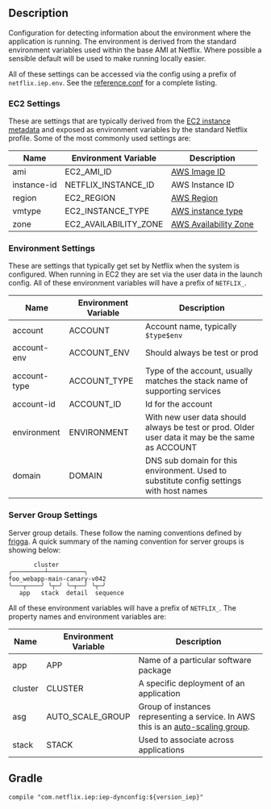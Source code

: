 
## Description

Configuration for detecting information about the environment where the application is running.
The environment is derived from the standard environment variables used within the base AMI at
Netflix. Where possible a sensible default will be used to make running locally easier.

All of these settings can be accessed via the config using a prefix of `netflix.iep.env`. See
the [reference.conf][ref] for a complete listing.

[ref]: https://github.com/Netflix/iep/blob/master/iep-dynconfig/src/main/resources/reference.conf

### EC2 Settings

These are settings that are typically derived from the [EC2 instance metadata][meta] and
exposed as environment variables by the standard Netflix profile. Some of the most commonly
used settings are:

[meta]: http://docs.aws.amazon.com/AWSEC2/latest/UserGuide/ec2-instance-metadata.html

| Name         | Environment Variable    | Description                       |
|--------------|-------------------------|-----------------------------------|
| ami          | EC2_AMI_ID              | [AWS Image ID][ami]               |
| instance-id  | NETFLIX_INSTANCE_ID     | AWS Instance ID                   |
| region       | EC2_REGION              | [AWS Region][regions]             |
| vmtype       | EC2_INSTANCE_TYPE       | [AWS instance type][vmtype]       |
| zone         | EC2_AVAILABILITY_ZONE   | [AWS Availability Zone][regions]  |

[ami]: http://docs.aws.amazon.com/AWSEC2/latest/UserGuide/AMIs.html
[vmtype]: http://docs.aws.amazon.com/AWSEC2/latest/UserGuide/instance-types.html
[regions]: http://docs.aws.amazon.com/AWSEC2/latest/UserGuide/using-regions-availability-zones.html

### Environment Settings

These are settings that typically get set by Netflix when the system is configured. When
running in EC2 they are set via the user data in the launch config. All of these environment
variables will have a prefix of `NETFLIX_`.

| Name         | Environment Variable    | Description                                                                                     |
|--------------|-------------------------|-------------------------------------------------------------------------------------------------|
| account      | ACCOUNT                 | Account name, typically `$type$env`                                                             |
| account-env  | ACCOUNT_ENV             | Should always be test or prod                                                                   |
| account-type | ACCOUNT_TYPE            | Type of the account, usually matches the stack name of supporting services                      |
| account-id   | ACCOUNT_ID              | Id for the account                                                                              |
| environment  | ENVIRONMENT             | With new user data should always be test or prod. Older user data it may be the same as ACCOUNT |
| domain       | DOMAIN                  | DNS sub domain for this environment. Used to substitute config settings with host names         |

### Server Group Settings

Server group details. These follow the naming conventions defined by [frigga][frigga]. A
quick summary of the naming convention for server groups is showing below:

```
       cluster
╭─────────┴──────────╮
foo_webapp-main-canary-v042
╰───┬────╯ ╰┬─╯ ╰─┬──╯ ╰┬─╯
   app   stack  detail  sequence
```

[frigga]: https://github.com/Netflix/frigga

All of these environment variables will have a prefix of `NETFLIX_`. The property
names and environment variables are:

| Name         | Environment Variable    | Description                             |
|--------------|-------------------------|-----------------------------------------|
| app          | APP                     | Name of a particular software package   |
| cluster      | CLUSTER                 | A specific deployment of an application |
| asg          | AUTO_SCALE_GROUP        | Group of instances representing a service. In AWS this is an [auto-scaling group][asg]. |
| stack        | STACK                   | Used to associate across applications   |

[asg]: http://docs.aws.amazon.com/autoscaling/latest/userguide/AutoScalingGroup.html

## Gradle

```
compile "com.netflix.iep:iep-dynconfig:${version_iep}"
```